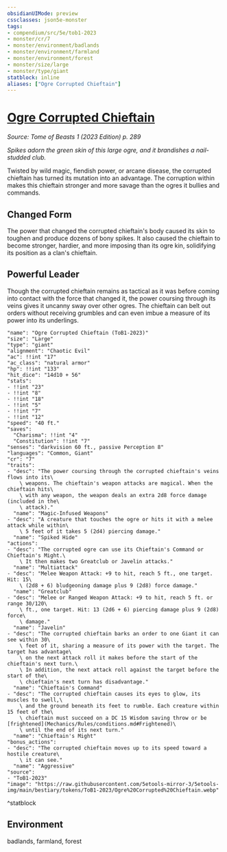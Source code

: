 ```yaml
---
obsidianUIMode: preview
cssclasses: json5e-monster
tags:
- compendium/src/5e/tob1-2023
- monster/cr/7
- monster/environment/badlands
- monster/environment/farmland
- monster/environment/forest
- monster/size/large
- monster/type/giant
statblock: inline
aliases: ["Ogre Corrupted Chieftain"]
---
```

# [Ogre Corrupted Chieftain](Mechanics\bestiary\giant/ogre-corrupted-chieftain-tob1-2023.md)
*Source: Tome of Beasts 1 (2023 Edition) p. 289*  

*Spikes adorn the green skin of this large ogre, and it brandishes a nail-studded club.*

Twisted by wild magic, fiendish power, or arcane disease, the corrupted chieftain has turned its mutation into an advantage. The corruption within makes this chieftain stronger and more savage than the ogres it bullies and commands.

## Changed Form

The power that changed the corrupted chieftain's body caused its skin to toughen and produce dozens of bony spikes. It also caused the chieftain to become stronger, hardier, and more imposing than its ogre kin, solidifying its position as a clan's chieftain.

## Powerful Leader

Though the corrupted chieftain remains as tactical as it was before coming into contact with the force that changed it, the power coursing through its veins gives it uncanny sway over other ogres. The chieftain can belt out orders without receiving grumbles and can even imbue a measure of its power into its underlings.

```statblock
"name": "Ogre Corrupted Chieftain (ToB1-2023)"
"size": "Large"
"type": "giant"
"alignment": "Chaotic Evil"
"ac": !!int "17"
"ac_class": "natural armor"
"hp": !!int "133"
"hit_dice": "14d10 + 56"
"stats":
- !!int "23"
- !!int "8"
- !!int "18"
- !!int "5"
- !!int "7"
- !!int "12"
"speed": "40 ft."
"saves":
  "Charisma": !!int "4"
  "Constitution": !!int "7"
"senses": "darkvision 60 ft., passive Perception 8"
"languages": "Common, Giant"
"cr": "7"
"traits":
- "desc": "The power coursing through the corrupted chieftain's veins flows into its\
    \ weapons. The chieftain's weapon attacks are magical. When the chieftain hits\
    \ with any weapon, the weapon deals an extra 2d8 force damage (included in the\
    \ attack)."
  "name": "Magic-Infused Weapons"
- "desc": "A creature that touches the ogre or hits it with a melee attack while within\
    \ 5 feet of it takes 5 (2d4) piercing damage."
  "name": "Spiked Hide"
"actions":
- "desc": "The corrupted ogre can use its Chieftain's Command or Chieftain's Might.\
    \ It then makes two Greatclub or Javelin attacks."
  "name": "Multiattack"
- "desc": "Melee Weapon Attack: +9 to hit, reach 5 ft., one target. Hit: 15\
    \ (2d8 + 6) bludgeoning damage plus 9 (2d8) force damage."
  "name": "Greatclub"
- "desc": "Melee or Ranged Weapon Attack: +9 to hit, reach 5 ft. or range 30/120\
    \ ft., one target. Hit: 13 (2d6 + 6) piercing damage plus 9 (2d8) force\
    \ damage."
  "name": "Javelin"
- "desc": "The corrupted chieftain barks an order to one Giant it can see within 30\
    \ feet of it, sharing a measure of its power with the target. The target has advantage\
    \ on the next attack roll it makes before the start of the chieftain's next turn.\
    \ In addition, the next attack roll against the target before the start of the\
    \ chieftain's next turn has disadvantage."
  "name": "Chieftain's Command"
- "desc": "The corrupted chieftain causes its eyes to glow, its muscles to swell,\
    \ and the ground beneath its feet to rumble. Each creature within 15 feet of the\
    \ chieftain must succeed on a DC 15 Wisdom saving throw or be [frightened](Mechanics/Rules/conditions.md#Frightened)\
    \ until the end of its next turn."
  "name": "Chieftain's Might"
"bonus_actions":
- "desc": "The corrupted chieftain moves up to its speed toward a hostile creature\
    \ it can see."
  "name": "Aggressive"
"source":
- "ToB1-2023"
"image": "https://raw.githubusercontent.com/5etools-mirror-3/5etools-img/main/bestiary/tokens/ToB1-2023/Ogre%20Corrupted%20Chieftain.webp"
```
^statblock

## Environment

badlands, farmland, forest